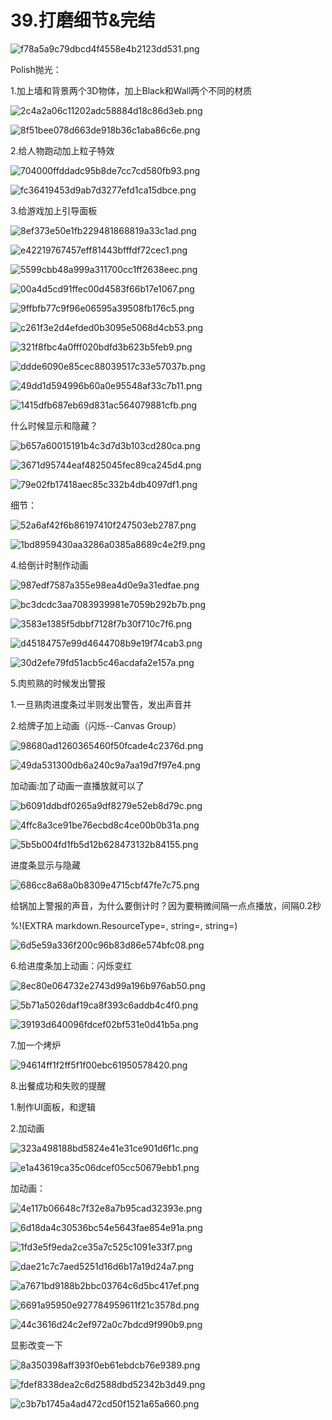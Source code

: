 # 39.打磨细节&完结

![f78a5a9c79dbcd4f4558e4b2123dd531.png](image/f78a5a9c79dbcd4f4558e4b2123dd531.png)

Polish抛光：

1.加上墙和背景两个3D物体，加上Black和Wall两个不同的材质

![2c4a2a06c11202adc58884d18c86d3eb.png](image/2c4a2a06c11202adc58884d18c86d3eb.png)

![8f51bee078d663de918b36c1aba86c6e.png](image/8f51bee078d663de918b36c1aba86c6e.png)

2.给人物跑动加上粒子特效

![704000ffddadc95b8de7cc7cd580fb93.png](image/704000ffddadc95b8de7cc7cd580fb93.png)

![fc36419453d9ab7d3277efd1ca15dbce.png](image/fc36419453d9ab7d3277efd1ca15dbce.png)

3.给游戏加上引导面板

![8ef373e50e1fb229481868819a33c1ad.png](image/8ef373e50e1fb229481868819a33c1ad.png)

![e42219767457eff81443bfffdf72cec1.png](image/e42219767457eff81443bfffdf72cec1.png)

![5599cbb48a999a311700cc1ff2638eec.png](image/5599cbb48a999a311700cc1ff2638eec.png)

![00a4d5cd91ffec00d4583f66b17e1067.png](image/00a4d5cd91ffec00d4583f66b17e1067.png)

![9ffbfb77c9f96e06595a39508fb176c5.png](image/9ffbfb77c9f96e06595a39508fb176c5.png)

![c261f3e2d4efded0b3095e5068d4cb53.png](image/c261f3e2d4efded0b3095e5068d4cb53.png)

![321f8fbc4a0fff020bdfd3b623b5feb9.png](image/321f8fbc4a0fff020bdfd3b623b5feb9.png)

![ddde6090e85cec88039517c33e57037b.png](image/ddde6090e85cec88039517c33e57037b.png)

![49dd1d594996b60a0e95548af33c7b11.png](image/49dd1d594996b60a0e95548af33c7b11.png)

![1415dfb687eb69d831ac564079881cfb.png](image/1415dfb687eb69d831ac564079881cfb.png)

什么时候显示和隐藏？

![b657a60015191b4c3d7d3b103cd280ca.png](image/b657a60015191b4c3d7d3b103cd280ca.png)

![3671d95744eaf4825045fec89ca245d4.png](image/3671d95744eaf4825045fec89ca245d4.png)

![79e02fb17418aec85c332b4db4097df1.png](image/79e02fb17418aec85c332b4db4097df1.png)

细节：

![52a6af42f6b86197410f247503eb2787.png](image/52a6af42f6b86197410f247503eb2787.png)

![1bd8959430aa3286a0385a8689c4e2f9.png](image/1bd8959430aa3286a0385a8689c4e2f9.png)

4.给倒计时制作动画

![987edf7587a355e98ea4d0e9a31edfae.png](image/987edf7587a355e98ea4d0e9a31edfae.png)

![bc3dcdc3aa7083939981e7059b292b7b.png](image/bc3dcdc3aa7083939981e7059b292b7b.png)

![3583e1385f5dbbf7128f7b30f710c7f6.png](image/3583e1385f5dbbf7128f7b30f710c7f6.png)

![d45184757e99d4644708b9e19f74cab3.png](image/d45184757e99d4644708b9e19f74cab3.png)

![30d2efe79fd51acb5c46acdafa2e157a.png](image/30d2efe79fd51acb5c46acdafa2e157a.png)

5.肉煎熟的时候发出警报

1.一旦熟肉进度条过半则发出警告，发出声音并

2.给牌子加上动画（闪烁--Canvas Group）

![98680ad1260365460f50fcade4c2376d.png](image/98680ad1260365460f50fcade4c2376d.png)

![49da531300db6a240c9a7aa19d7f97e4.png](image/49da531300db6a240c9a7aa19d7f97e4.png)

加动画:加了动画一直播放就可以了

![b6091ddbdf0265a9df8279e52eb8d79c.png](image/b6091ddbdf0265a9df8279e52eb8d79c.png)

![4ffc8a3ce91be76ecbd8c4ce00b0b31a.png](image/4ffc8a3ce91be76ecbd8c4ce00b0b31a.png)

![5b5b004fd1fb5d12b628473132b84155.png](image/5b5b004fd1fb5d12b628473132b84155.png)

进度条显示与隐藏

![686cc8a68a0b8309e4715cbf47fe7c75.png](image/686cc8a68a0b8309e4715cbf47fe7c75.png)

给锅加上警报的声音，为什么要倒计时？因为要稍微间隔一点点播放，间隔0.2秒

%!(EXTRA markdown.ResourceType=, string=, string=)

![6d5e59a336f200c96b83d86e574bfc08.png](image/6d5e59a336f200c96b83d86e574bfc08.png)

6.给进度条加上动画：闪烁变红

![8ec80e064732e2743d99a196b976ab50.png](image/8ec80e064732e2743d99a196b976ab50.png)

![5b71a5026daf19ca8f393c6addb4c4f0.png](image/5b71a5026daf19ca8f393c6addb4c4f0.png)

![39193d640096fdcef02bf531e0d41b5a.png](image/39193d640096fdcef02bf531e0d41b5a.png)

7.加一个烤炉

![94614ff1f2ff5f1f00ebc61950578420.png](image/94614ff1f2ff5f1f00ebc61950578420.png)

8.出餐成功和失败的提醒

1.制作UI面板，和逻辑

2.加动画

![323a498188bd5824e41e31ce901d6f1c.png](image/323a498188bd5824e41e31ce901d6f1c.png)

![e1a43619ca35c06dcef05cc50679ebb1.png](image/e1a43619ca35c06dcef05cc50679ebb1.png)

加动画：

![4e117b06648c7f32e8a7b95cad32393e.png](image/4e117b06648c7f32e8a7b95cad32393e.png)

![6d18da4c30536bc54e5643fae854e91a.png](image/6d18da4c30536bc54e5643fae854e91a.png)

![1fd3e5f9eda2ce35a7c525c1091e33f7.png](image/1fd3e5f9eda2ce35a7c525c1091e33f7.png)

![dae21c7c7aed5251d16d6b17a19d24a7.png](image/dae21c7c7aed5251d16d6b17a19d24a7.png)

![a7671bd9188b2bbc03764c6d5bc417ef.png](image/a7671bd9188b2bbc03764c6d5bc417ef.png)

![6691a95950e927784959611f21c3578d.png](image/6691a95950e927784959611f21c3578d.png)

![44c3616d24c2ef972a0c7bdcd9f990b9.png](image/44c3616d24c2ef972a0c7bdcd9f990b9.png)

显影改变一下

![8a350398aff393f0eb61ebdcb76e9389.png](image/8a350398aff393f0eb61ebdcb76e9389.png)

![fdef8338dea2c6d2588dbd52342b3d49.png](image/fdef8338dea2c6d2588dbd52342b3d49.png)

![c3b7b1745a4ad472cd50f1521a65a660.png](image/c3b7b1745a4ad472cd50f1521a65a660.png)
